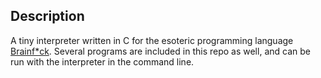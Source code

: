 ## Description
A tiny interpreter written in C for the esoteric programming language 
[Brainf*ck](https://esolangs.org/wiki/Brainfuck). Several programs are included in this repo as well, and can be run with the interpreter in the command line.
